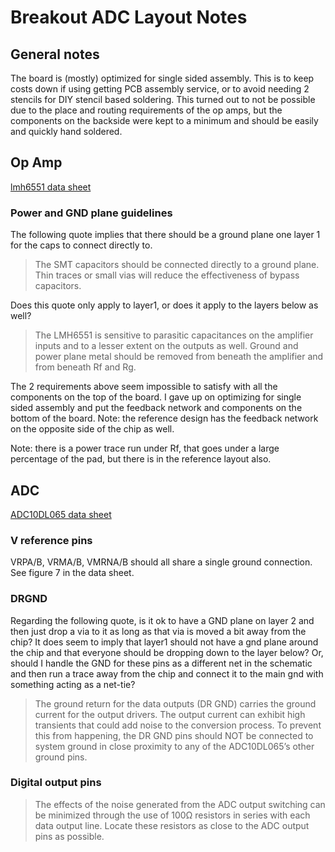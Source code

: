 # Breakout ADC Layout Notes

## General notes

The board is (mostly) optimized for single sided assembly.
This is to keep costs down if using getting PCB assembly
service, or to avoid needing 2 stencils for DIY stencil based
soldering. This turned out to not be possible due to the
place and routing requirements of the op amps, but the
components on the backside were kept to a minimum and should
be easily and quickly hand soldered.

## Op Amp

[lmh6551 data sheet](https://www.ti.com/lit/ds/symlink/lmh6551.pdf)

### Power and GND plane guidelines

The following quote implies that there should be a ground plane
one layer 1 for the caps to connect directly to.

>
>The SMT capacitors should be connected directly to a ground plane.
>Thin traces or small vias will reduce the effectiveness of bypass
>capacitors.

Does this quote only apply to layer1, or does it apply to the
layers below as well?

>The LMH6551 is sensitive to parasitic capacitances on the amplifier
>inputs and to a lesser extent on the outputs as well. Ground and
>power plane metal should be removed from beneath the amplifier
>and from beneath Rf and Rg.

The 2 requirements above seem impossible to satisfy with all the
components on the top of the board. I gave up on optimizing
for single sided assembly and put the feedback network and
components on the bottom of the board. Note: the reference
design has the feedback network on the opposite side of the
chip as well.

Note: there is a power trace run under Rf, that goes under a large
percentage of the pad, but there is in the reference layout also.

## ADC

[ADC10DL065 data sheet](https://www.ti.com/lit/ds/symlink/adc10dl065.pdf)

### V reference pins

VRPA/B, VRMA/B, VMRNA/B should all share a single ground connection.
See figure 7 in the data sheet.

### DRGND

Regarding the following quote, is it ok to have a GND plane on layer 2
and then just drop a via to it as long as that via is moved a bit away
from the chip? It does seem to imply that layer1 should not have a gnd
plane around the chip and that everyone should be dropping down to the
layer below? Or, should I handle the GND for these pins as a different
net in the schematic and then run a trace away from the chip and connect
it to the main gnd with something acting as a net-tie?

>
>The ground return for the data outputs (DR GND) carries the ground current
>for the output drivers. The output current can exhibit high transients that
>could add noise to the conversion process. To prevent this from happening,
>the DR GND pins should NOT be connected to system ground in close proximity
>to any of the ADC10DL065’s other ground pins.

### Digital output pins
>
>The effects of the noise generated from the ADC output switching can be
>minimized through the use of 100Ω resistors in series with each data output
>line. Locate these resistors as close to the ADC output pins as possible.
